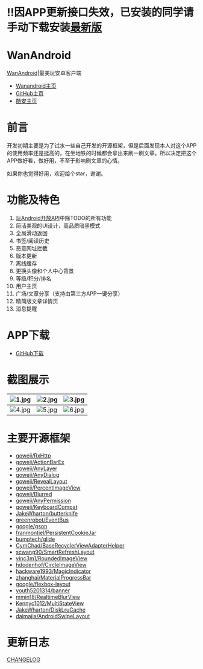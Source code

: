 # **‼️因APP更新接口失效，已安装的同学请手动下载安装[最新版](https://www.wanandroid.com/blogimgs/fc21e778-31b5-4641-8593-8440814ce2a1.apk)**


# WanAndroid

[WanAndroid](https://www.wanandroid.com/)|最美玩安卓客户端

- [Wanandroid主页](https://www.wanandroid.com/blog/show/2577)
- [GitHub主页](https://github.com/goweii/WanAndroid)
- [酷安主页](https://www.coolapk.com/apk/231591) 



# 前言

开发初期主要是为了试水一些自己开发的开源框架，但是后面发现本人对这个APP的使用频率还是挺高的，在坐地铁的时候都会拿出来刷一刷文章。所以决定把这个APP做好看，做好用，不至于影响刷文章的心情。

如果你也觉得好用，欢迎给个star，谢谢。



# 功能及特色

1. [玩Android开放API](https://www.wanandroid.com/blog/show/2)中除TODO的所有功能
2. 简洁美观的UI设计，高品质暗黑模式
4. 全局滑动返回
5. 书签/阅读历史
6. 恶意网址拦截
7. 版本更新
8. 离线缓存
9. 更换头像和个人中心背景
10. 等级/积分/排名
12. 用户主页
14. 广场/文章分享（支持由第三方APP一键分享）
12. 精简版文章详情页
13. 消息提醒



# APP下载

- [GitHub下载](https://github.com/goweii/WanAndroid/releases)



# 截图展示

| ![1.jpg](https://gitee.com/goweii/pic/raw/master/default/20210320121732.jpeg) | ![2.jpg](https://gitee.com/goweii/pic/raw/master/default/20210320121719.jpeg) | ![3.jpg](https://gitee.com/goweii/pic/raw/master/default/20210320121749.jpeg) |
| ------------------------------------------------------------ | ------------------------------------------------------------ | ------------------------------------------------------------ |
| ![4.jpg](https://gitee.com/goweii/pic/raw/master/default/20210320121742.jpeg) | ![5.jpg](https://gitee.com/goweii/pic/raw/master/default/20210320121800.jpeg) | ![6.jpg](https://gitee.com/goweii/pic/raw/master/default/20210320121855.jpeg) |



# 主要开源框架

- [goweii/RxHttp](https://github.com/goweii/RxHttp)
- [goweii/ActionBarEx](https://github.com/goweii/ActionBarEx)
- [goweii/AnyLayer](https://github.com/goweii/AnyLayer)
- [goweii/AnyDialog](https://github.com/goweii/AnyDialog)
- [goweii/RevealLayout](https://github.com/goweii/RevealLayout)
- [goweii/PercentImageView](https://github.com/goweii/PercentImageView)
- [goweii/Blurred](https://github.com/goweii/Blurred)
- [goweii/AnyPermission](https://github.com/goweii/AnyPermission)
- [goweii/KeyboardCompat](https://github.com/goweii/KeyboardCompat)
- [JakeWharton/butterknife](https://github.com/JakeWharton/butterknife)
- [greenrobot/EventBus](https://github.com/greenrobot/EventBus)
- [google/gson](https://github.com/google/gson)
- [franmontiel/PersistentCookieJar](https://github.com/franmontiel/PersistentCookieJar)
- [bumptech/glide](https://github.com/bumptech/glide)
- [CymChad/BaseRecyclerViewAdapterHelper](https://github.com/CymChad/BaseRecyclerViewAdapterHelper)
- [scwang90/SmartRefreshLayout](https://github.com/scwang90/SmartRefreshLayout)
- [vinc3m1/RoundedImageView](https://github.com/vinc3m1/RoundedImageView)
- [hdodenhof/CircleImageView](https://github.com/hdodenhof/CircleImageView)
- [hackware1993/MagicIndicator](https://github.com/hackware1993/MagicIndicator)
- [zhanghai/MaterialProgressBar](https://github.com/zhanghai/MaterialProgressBar)
- [google/flexbox-layout](https://github.com/google/flexbox-layout)
- [youth5201314/banner](https://github.com/youth5201314/banner)
- [mmin18/RealtimeBlurView](https://github.com/mmin18/RealtimeBlurView)
- [Kennyc1012/MultiStateView](https://github.com/Kennyc1012/MultiStateView)
- [JakeWharton/DiskLruCache](https://github.com/JakeWharton/DiskLruCache)
- [daimajia/AndroidSwipeLayout](https://github.com/daimajia/AndroidSwipeLayout)



# 更新日志

[CHANGELOG](https://github.com/goweii/WanAndroid/blob/master/CHANGELOG.md)
